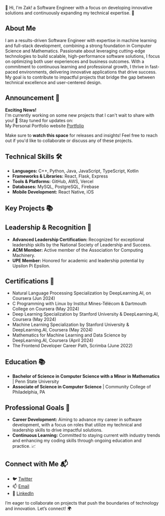 👋 Hi, I'm Zak! a Software Engineer with a focus on developing innovative solutions and continuously expanding my technical expertise. 🚀

## About Me
I am a results-driven Software Engineer with expertise in machine learning and full-stack development, combining a strong foundation in Computer Science and Mathematics. Passionate about leveraging cutting-edge technologies to build scalable, high-performance software solutions, I focus on optimizing both user experiences and business outcomes. With a commitment to continuous learning and professional growth, I thrive in fast-paced environments, delivering innovative applications that drive success. My goal is to contribute to impactful projects that bridge the gap between technical excellence and user-centered design.

## Announcement 📢

**Exciting News!**  
I'm currently working on some new projects that I can't wait to share with you! 🚀 Stay tuned for updates on: <br/>
<span>My Personal Portfolio website [Portfolio](https://codemon.io)</span>

<!---- A cutting-edge machine learning project focusing on **Natural Language Processing (NLP)** and **AI-driven applications**.
- An open-source **full-stack application** aimed at streamlining project management workflows.
- Upcoming **blog posts** and tutorials to help fellow developers master **ML algorithms**, **React development**, and more. -->

Make sure to **watch this space** for releases and insights! Feel free to reach out if you'd like to collaborate or discuss any of these projects.


## Technical Skills 🛠️
- **Languages:** C++, Python, Java, JavaScript, TypeScript, Kotlin
- **Frameworks & Libraries:** React, Flask, Express
- **Tools & Platforms:** GitHub, AWS, Vercel
- **Databases:** MySQL, PostgreSQL, Firebase
- **Mobile Development:** React Native, iOS

## Key Projects 📚
<!--- - **[Coming Soon – Stay tuned for exciting projects!](#):** Working on innovative solutions that leverage my skills and knowledge. -->
<!--- **[Previous Work & Contributions](#):** Explore my past projects and contributions to the tech community. -->
<!-------------- Frontend ---------------->
<!-------------- Backend  ---------------->
<!-------------  Machine learning -------->
<!-------------- AI ---------------->
<!-------------- Data Engineering ---------------->

<!--You can view more [here](https://github.com/levisstrauss).-->

## Leadership & Recognition 🌟
- **Advanced Leadership Certification:** Recognized for exceptional leadership skills by the National Society of Leadership and Success.
- **ACM Member:** Active member of the Association for Computing Machinery.
- **UPE Member:** Honored for academic and leadership potential by Upsilon Pi Epsilon.

## Certifications 🏅 
- Natural Language Processing Specialization by DeepLearning.AI, on Coursera (Jun 2024)
- C Programming with Linux by Institut Mines-Télécom & Dartmouth College on Coursera (May 2024)
- Deep Learning Specialization by Stanford University & DeepLearning.AI, Coursera (May 2024)
- Machine Learning Specialization by Stanford University & DeepLearning.AI, Coursera (May 2024)
- Mathematics for Machine Learning and Data Science by DeepLearning.AI, Coursera (April 2024)
- The Frontend Developer Career Path, Scrimba (June 2022)

## Education 📚 
- **Bachelor of Science in Computer Science with a Minor in Mathematics** | Penn State University
- **Associate of Science in Computer Science** | Community College of Philadelphia, PA

## Professional Goals 🚀
- **Career Development:** Aiming to advance my career in software development, with a focus on roles that utilize my technical and leadership skills to drive impactful solutions.
- **Continuous Learning:** Committed to staying current with industry trends and enhancing my coding skills through ongoing education and practice. 📈

## Connect with Me 📬
- 🐦 [Twitter](https://x.com/codemon2024)
- 📫 [Email](mailto:levisstrauss11@yahoo.com)
- 🔗 [LinkedIn](https://www.linkedin.com/in/codemon)

I’m eager to collaborate on projects that push the boundaries of technology and innovation. Let’s connect! 🌍
